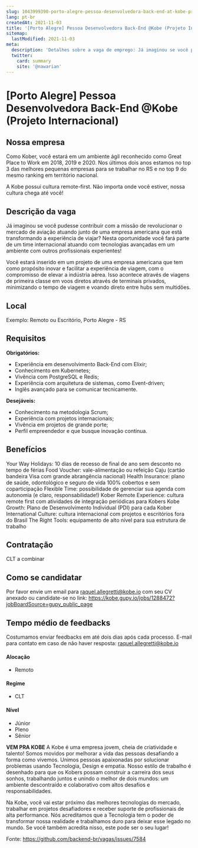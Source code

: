 ```yaml
---
slug: 1043999390-porto-alegre-pessoa-desenvolvedora-back-end-at-kobe-projeto-internacional
lang: pt-br
createdAt: 2021-11-03
title: '[Porto Alegre] Pessoa Desenvolvedora Back-End @Kobe (Projeto Internacional) - Vaga de Emprego'
sitemap:
  lastModified: 2021-11-03
meta:
  description: 'Detalhes sobre a vaga de emprego: Já imaginou se você pudesse contribuir com a missão de revolucionar o mercado de aviação atuando junto de uma empresa americana que está transformando a experiência de viajar? Nesta oportunidade você fará parte de um time internacional atuando com tecnologias avançadas em um ambiente com outros profissionais experientes! Você estará inserido em um projeto de uma empresa americana que tem como propósito inovar e facilitar a experiência de viagem, com o compromisso de elevar a indústria aérea. Isso acontece através de viagens de primeira classe em voos diretos através de terminais privados, minimizando o tempo de viagem e voando direto entre hubs sem multidões.'
  twitter:
    card: summary
    site: '@nawarian'
---
```


# [Porto Alegre] Pessoa Desenvolvedora Back-End @Kobe (Projeto Internacional)

## Nossa empresa

Como Kober, você estará em um ambiente ágil reconhecido como Great Place to Work em 2018, 2019 e 2020. Nos últimos dois anos estamos no top 3 das melhores pequenas empresas para se trabalhar no RS e no top 9 do mesmo ranking em território nacional. 

A Kobe possui cultura remote-first. Não importa onde você estiver, nossa cultura chega até você! 

## Descrição da vaga

Já imaginou se você pudesse contribuir com a missão de revolucionar o mercado de aviação atuando junto de uma empresa americana que está transformando a experiência de viajar? Nesta oportunidade você fará parte de um time internacional atuando com tecnologias avançadas em um ambiente com outros profissionais experientes!

Você estará inserido em um projeto de uma empresa americana que tem como propósito inovar e facilitar a experiência de viagem, com o compromisso de elevar a indústria aérea. Isso acontece através de viagens de primeira classe em voos diretos através de terminais privados, minimizando o tempo de viagem e voando direto entre hubs sem multidões.


## Local

Exemplo: Remoto ou Escritório, Porto Alegre - RS

## Requisitos

**Obrigatórios:**
- Experiência em desenvolvimento Back-End com Elixir;
- Conhecimento em Kubernetes;
- Vivência com PostgreSQL e Redis;
- Experiência com arquitetura de sistemas, como Event-driven;
- Inglês avançado para se comunicar tecnicamente.

**Desejáveis:**
- Conhecimento na metodologia Scrum;
- Experiência com projetos internacionais;
- Vivência em projetos de grande porte;
- Perfil empreendedor e que busque inovação contínua.

## Benefícios

Your Way Holidays: 10 dias de recesso de final de ano sem desconto no tempo de férias
Food Voucher: vale-alimentação ou refeição Caju (cartão bandeira Visa com grande abrangência nacional)
Health Insurance: plano de saúde, odontológico e seguro de vida 100% cobertos e sem coparticipação
Flexible Time: possibilidade de gerenciar sua agenda com autonomia (e claro, responsabilidade!) 
Kober Remote Experience: cultura remote first com atividades de integração periódicas para Kobers 
Kobe Growth: Plano de Desenvolvimento Individual (PDI) para cada Kober
International Culture: cultura internacional com projetos e escritórios fora do Brasil
The Right Tools: equipamento de alto nível para sua estrutura de trabalho

## Contratação

CLT a combinar

## Como se candidatar

Por favor envie um email para raquel.allegretti@kobe.io com seu CV anexado ou candidate-se no link: https://kobe.gupy.io/jobs/1288472?jobBoardSource=gupy_public_page

## Tempo médio de feedbacks

Costumamos enviar feedbacks em até dois dias após cada processo.
E-mail para contato em caso de não haver resposta: raquel.allegretti@kobe.io

#### Alocação
- Remoto

#### Regime
- CLT

#### Nível
- Júnior
- Pleno
- Sênior

**VEM PRA KOBE**
A Kobe é uma empresa jovem, cheia de criatividade e talento! Somos movidos por melhorar a vida das pessoas desafiando a forma como vivemos. Unimos pessoas apaixonadas por solucionar problemas usando Tecnologia, Design e empatia. Nosso estilo de trabalho é desenhado para que os Kobers possam construir a carreira dos seus sonhos, trabalhando juntos e unindo o melhor de dois mundos: um ambiente descontraído e colaborativo com altos desafios e responsabilidades.

Na Kobe, você vai estar próximo das melhores tecnologias do mercado, trabalhar em projetos desafiadores e receber suporte de profissionais de alta performance. Nós acreditamos que a Tecnologia tem o poder de transformar nossa realidade e trabalhamos duro para deixar esse legado no mundo. Se você também acredita nisso, este pode ser o seu lugar!

Fonte: https://github.com/backend-br/vagas/issues/7584